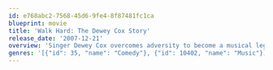 ```yaml
---
id: e768abc2-7568-45d6-9fe4-8f87481fc1ca
blueprint: movie
title: 'Walk Hard: The Dewey Cox Story'
release_date: '2007-12-21'
overview: 'Singer Dewey Cox overcomes adversity to become a musical legend.'
genres: '[{"id": 35, "name": "Comedy"}, {"id": 10402, "name": "Music"}]'
---
```

